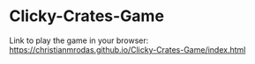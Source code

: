 # Clicky-Crates-Game

Link to play the game in your browser: https://christianmrodas.github.io/Clicky-Crates-Game/index.html
